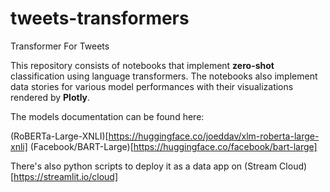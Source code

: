 # tweets-transformers
Transformer For Tweets

This repository consists of notebooks that implement **zero-shot** classification using language transformers. The notebooks also implement data stories for various model performances with their visualizations rendered by **Plotly**.

The models documentation can be found here:

(RoBERTa-Large-XNLI)[https://huggingface.co/joeddav/xlm-roberta-large-xnli]
(Facebook/BART-Large)[https://huggingface.co/facebook/bart-large]

There's also python scripts to deploy it as a data app on (Stream Cloud)[https://streamlit.io/cloud]
